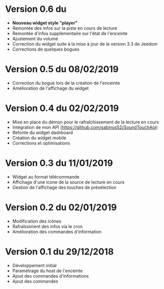 # Version 0.6 du 

- **Nouveau widget style "player"**
- Remontée des infos sur la piste en cours de lecture
- Remontée d'infos supplémentaire sur l'état de l'enceinte
- Ajustement du volume
- Correction du widget suite à la mise à jour de la version 3.3 de Jeedom
- Corrections de quelques bogues


# Version 0.5 du 08/02/2019

- Correction du bogue lors de la création de l'enceinte
- Amélioration de l'affichage du widget


# Version 0.4 du 02/02/2019

- Mise en place du démon pour le rafraîchissement de la lecture en cours
- Intégration de mon API (https://github.com/sabinus52/SoundTouchApi)
- Refonte du widget dashboard
- Création du widget mobile
- Corrections et optimisations


# Version 0.3 du 11/01/2019

- Widget au format télécommande
- Affichage d'une icone de la source de lecture en cours
- Gestion de l'affichage des touches de présélection


# Version 0.2 du 02/01/2019

- Modification des icônes
- Rafraîssiment des infos via le cron
- Amélioration des commandes d'information


# Version 0.1 du 29/12/2018

- Développement initial
- Paramétrage du host de l'enceinte
- Ajout des commandes d'informations
- Ajout des commandes
